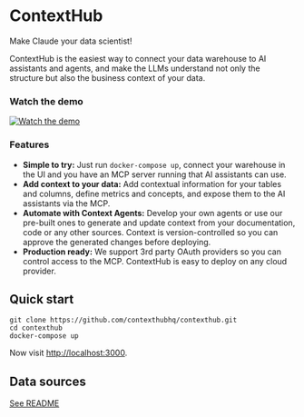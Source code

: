 # ContextHub

Make Claude your data scientist!

ContextHub is the easiest way to connect your data warehouse to AI assistants and agents, and make the LLMs understand not only the structure but also the business context of your data.

### Watch the demo

[![Watch the demo](https://img.youtube.com/vi/i7dXSsm6ULw/0.jpg)](https://www.youtube.com/watch?v=i7dXSsm6ULw)

### Features

- **Simple to try:** Just run `docker-compose up`, connect your warehouse in the UI and you have an MCP server running that AI assistants can use.
- **Add context to your data:** Add contextual information for your tables and columns, define metrics and concepts, and expose them to the AI assistants via the MCP.
- **Automate with Context Agents:** Develop your own agents or use our pre-built ones to generate and update context from your documentation, code or any other sources. Context is version-controlled so you can approve the generated changes before deploying.
- **Production ready:** We support 3rd party OAuth providers so you can control access to the MCP. ContextHub is easy to deploy on any cloud provider.

## Quick start

```
git clone https://github.com/contexthubhq/contexthub.git
cd contexthub
docker-compose up
```

Now visit [http://localhost:3000](http://localhost:3000).

## Data sources

[See README](packages/data-sources)
